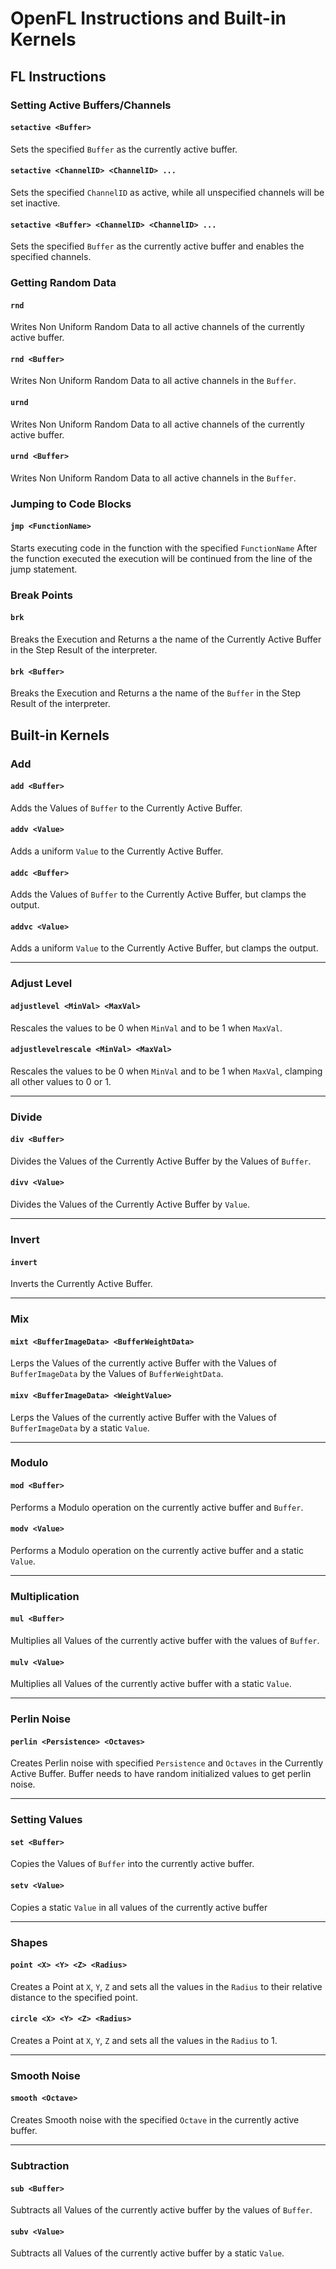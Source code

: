# OpenFL Instructions and Built-in Kernels
## FL Instructions
### Setting Active Buffers/Channels
#### `setactive <Buffer>`
Sets the specified `Buffer` as the currently active buffer.
#### `setactive <ChannelID> <ChannelID> ...`
Sets the specified `ChannelID` as active, while all unspecified channels will be set inactive.
#### `setactive <Buffer> <ChannelID> <ChannelID> ...`
Sets the specified `Buffer` as the currently active buffer and enables the specified channels.

### Getting Random Data
#### `rnd`
Writes Non Uniform Random Data to all active channels of the currently active buffer.
#### `rnd <Buffer>`
Writes Non Uniform Random Data to all active channels in the `Buffer`.
#### `urnd`
Writes Non Uniform Random Data to all active channels of the currently active buffer.
#### `urnd <Buffer>`
Writes Non Uniform Random Data to all active channels in the `Buffer`.

### Jumping to Code Blocks
#### `jmp <FunctionName>`
Starts executing code in the function with the specified `FunctionName`
After the function executed the execution will be continued from the line of the jump statement.

### Break Points
#### `brk`
Breaks the Execution and Returns a the name of the Currently Active Buffer in the Step Result of the interpreter.
#### `brk <Buffer>`
Breaks the Execution and Returns a the name of the `Buffer` in the Step Result of the interpreter.

## Built-in Kernels
### Add
#### `add <Buffer>`
Adds the Values of `Buffer` to the Currently Active Buffer.
#### `addv <Value>`
Adds a uniform `Value` to the Currently Active Buffer.
#### `addc <Buffer>`
Adds the Values of `Buffer` to the Currently Active Buffer, but clamps the output.
#### `addvc <Value>`
Adds a uniform `Value` to the Currently Active Buffer, but clamps the output.
___
### Adjust Level
#### `adjustlevel <MinVal> <MaxVal>`
Rescales the values to be 0 when `MinVal` and to be 1 when `MaxVal`.
#### `adjustlevelrescale <MinVal> <MaxVal>`
Rescales the values to be 0 when `MinVal` and to be 1 when `MaxVal`, clamping all other values to 0 or 1.
___
### Divide
#### `div <Buffer>`
Divides the Values of the Currently Active Buffer by the Values of `Buffer`.
#### `divv <Value>`
Divides the Values of the Currently Active Buffer by `Value`.
___
### Invert
#### `invert`
Inverts the Currently Active Buffer.
___
### Mix
#### `mixt <BufferImageData> <BufferWeightData>`
Lerps the Values of the currently active Buffer with the Values of `BufferImageData` by the Values of `BufferWeightData`.
#### `mixv <BufferImageData> <WeightValue>`
Lerps the Values of the currently active Buffer with the Values of `BufferImageData` by a static `Value`.
___
### Modulo
#### `mod <Buffer>`
Performs a Modulo operation on the currently active buffer and `Buffer`. 
#### `modv <Value>`
Performs a Modulo operation on the currently active buffer and a static `Value`. 
___
### Multiplication
#### `mul <Buffer>`
Multiplies all Values of the currently active buffer with the values of `Buffer`.
#### `mulv <Value>`
Multiplies all Values of the currently active buffer with a static `Value`.
___
### Perlin Noise
#### `perlin <Persistence> <Octaves>`
Creates Perlin noise with specified `Persistence` and `Octaves` in the Currently Active Buffer. Buffer needs to have random initialized values to get perlin noise.
___
### Setting Values
#### `set <Buffer>`
Copies the Values of `Buffer` into the currently active buffer.
#### `setv <Value>`
Copies a static `Value` in all values of the currently active buffer
___
### Shapes
#### `point <X> <Y> <Z> <Radius>`
Creates a Point at `X`, `Y`, `Z` and sets all the values in the `Radius` to their relative distance to the specified point.
#### `circle <X> <Y> <Z> <Radius>`
Creates a Point at `X`, `Y`, `Z` and sets all the values in the `Radius` to 1.
___
### Smooth Noise
#### `smooth <Octave>`
Creates Smooth noise with the specified `Octave` in the currently active buffer.
___
### Subtraction
#### `sub <Buffer>`
Subtracts all Values of the currently active buffer by the values of `Buffer`.
#### `subv <Value>`
Subtracts all Values of the currently active buffer by a static `Value`.